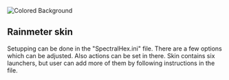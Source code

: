 
![Colored Background](http://i.imgur.com/fZj6hMp.png)

## Rainmeter skin

Setupping can be done in the "SpectralHex.ini" file.
There are a few options which can be adjusted. Also actions can be set in there.
Skin contains six launchers, but user can add more of them by following instructions in the file.

